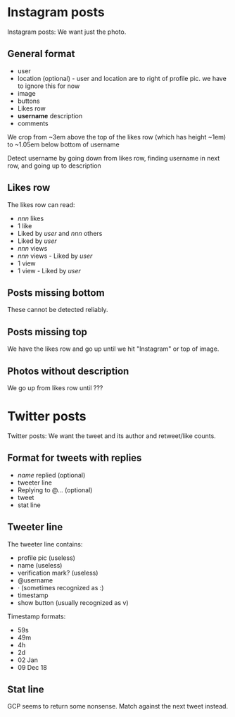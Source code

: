 # Instagram posts

Instagram posts: We want just the photo.

## General format
* user
* location (optional) - user and location are to right of profile pic. we have to ignore this for now
* image
* buttons
* Likes row
* **username** description
* comments

We crop from ~3em above the top of the likes row (which has height ~1em) to ~1.05em below bottom of username

Detect username by going down from likes row, finding username in next row, and going up to description

## Likes row

The likes row can read:
* *nnn* likes
* 1 like
* Liked by *user* and *nnn* others
* Liked by *user*
* *nnn* views
* *nnn* views - Liked by *user*
* 1 view
* 1 view - Liked by *user*

## Posts missing bottom

These cannot be detected reliably.

## Posts missing top

We have the likes row and go up until we hit "Instagram" or top of image.

## Photos without description

We go up from likes row until ???

# Twitter posts

Twitter posts: We want the tweet and its author and retweet/like counts.

## Format for tweets with replies
* *name* replied (optional)
* tweeter line
* Replying to @... (optional)
* tweet
* stat line

## Tweeter line

The tweeter line contains:
* profile pic (useless)
* name (useless)
* verification mark? (useless)
* @username
* · (sometimes recognized as :)
* timestamp
* show button (usually recognized as v)

Timestamp formats:
* 59s
* 49m
* 4h
* 2d
* 02 Jan
* 09 Dec 18

## Stat line

GCP seems to return some nonsense. Match against the next tweet instead.